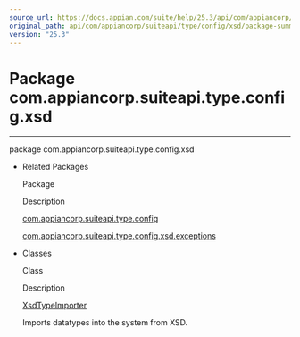 ```yaml
---
source_url: https://docs.appian.com/suite/help/25.3/api/com/appiancorp/suiteapi/type/config/xsd/package-summary.html
original_path: api/com/appiancorp/suiteapi/type/config/xsd/package-summary.html
version: "25.3"
---
```


# Package com.appiancorp.suiteapi.type.config.xsd

* * *

package com.appiancorp.suiteapi.type.config.xsd

-   Related Packages

    Package

    Description

    [com.appiancorp.suiteapi.type.config](../package-summary.html)

    [com.appiancorp.suiteapi.type.config.xsd.exceptions](exceptions/package-summary.html)

-   Classes

    Class

    Description

    [XsdTypeImporter](XsdTypeImporter.html "class in com.appiancorp.suiteapi.type.config.xsd")

    Imports datatypes into the system from XSD.